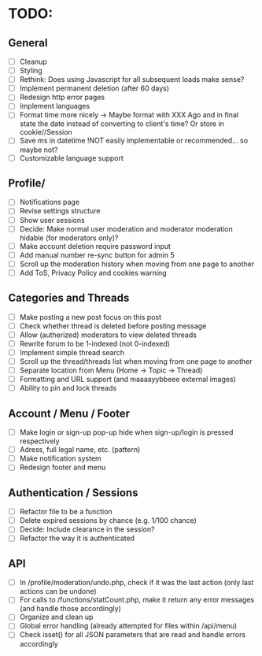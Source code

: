 # TODO:

## General

- [ ] Cleanup
- [ ] Styling
- [ ] Rethink: Does using Javascript for all subsequent loads make sense?
- [ ] Implement permanent deletion (after 60 days)
- [ ] Redesign http error pages
- [ ] Implement languages
- [ ] Format time more nicely -> Maybe format with XXX Ago and in final state the date instead of converting to client's time? Or store in cookie//Session
- [ ] Save ms in datetime !NOT easily implementable or recommended... so maybe not?
- [ ] Customizable language support

## Profile/

- [ ] Notifications page
- [ ] Revise settings structure
- [ ] Show user sessions
- [ ] Decide: Make normal user moderation and moderator moderation hidable (for moderators only)?
- [ ] Make account deletion require password input
- [ ] Add manual number re-sync button for admin 5
- [ ] Scroll up the moderation history when moving from one page to another
- [ ] Add ToS, Privacy Policy and cookies warning

## Categories and Threads

- [ ] Make posting a new post focus on this post
- [ ] Check whether thread is deleted before posting message
- [ ] Allow (autherized) moderators to view deleted threads
- [ ] Rewrite forum to be 1-indexed (not 0-indexed)
- [ ] Implement simple thread search
- [ ] Scroll up the thread/threads list when moving from one page to another
- [ ] Separate location from Menu (Home -> Topic -> Thread)
- [ ] Formatting and URL support (and maaaayybbeee external images)
- [ ] Ability to pin and lock threads

## Account / Menu / Footer

- [ ] Make login or sign-up pop-up hide when sign-up/login is pressed respectively
- [ ] Adress, full legal name, etc. (pattern)
- [ ] Make notification system
- [ ] Redesign footer and menu

## Authentication / Sessions

- [ ] Refactor file to be a function
- [ ] Delete expired sessions by chance (e.g. 1/100 chance)
- [ ] Decide: Include clearance in the session?
- [ ] Refactor the way it is authenticated

## API

- [ ] In /profile/moderation/undo.php, check if it was the last action (only last actions can be undone)
- [ ] For calls to /functions/statCount.php, make it return any error messages (and handle those accordingly)
- [ ] Organize and clean up
- [ ] Global error handling (already attempted for files within /api/menu)
- [ ] Check isset() for all JSON parameters that are read and handle errors accordingly
